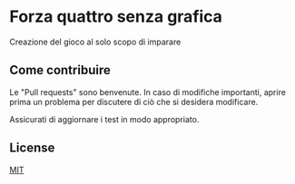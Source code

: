 # Forza quattro senza grafica

Creazione del gioco al solo scopo di imparare

## Come contribuire
Le "Pull requests" sono benvenute. In caso di modifiche importanti, aprire prima un problema per discutere di ciò che si desidera modificare.

Assicurati di aggiornare i test in modo appropriato.

## License
[MIT](https://choosealicense.com/licenses/mit/)
